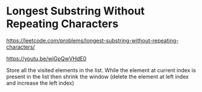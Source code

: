 # Longest Substring Without Repeating Characters

https://leetcode.com/problems/longest-substring-without-repeating-characters/

https://youtu.be/wiGpQwVHdE0

Store all the visited elements in the list. While the element at current index is present in the list then shrink the window (delete the element at left index and increase the left index)